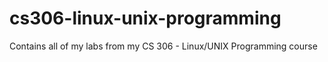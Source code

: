 # cs306-linux-unix-programming
Contains all of my labs from my CS 306 - Linux/UNIX Programming course
